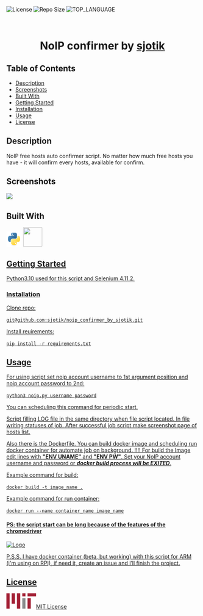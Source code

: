 ![License](https://img.shields.io/github/license/sjotik/noip_confirmer_by_sjotik.svg?style=for-the-badge) ![Repo Size](https://img.shields.io/github/languages/code-size/sjotik/noip_confirmer_by_sjotik.svg?style=for-the-badge) ![TOP_LANGUAGE](https://img.shields.io/github/languages/top/sjotik/noip_confirmer_by_sjotik.svg?style=for-the-badge)

<br/>
<p align="center">
<!--
  <a href="https://github.com/sjotik/foodgram-project-react">
    <img src="frontend/src/logo.svg" alt="Logo" width="80" height="80">
  </a>
-->

  <h1 align="center">NoIP confirmer by <a href="https://github.com/sjotik">sjotik</a></h1>
</p>

## Table of Contents

- [Description](#description)
- [Screenshots](#screenshots)
- [Built With](#built-with)
- [Getting Started](#getting-started)
- [Installation](#installation)
- [Usage](#usage)
- [License](#license)

## Description

NoIP free hosts auto confirmer script. No matter how much free hosts you have - it will confirm every hosts, available for confirm.

## Screenshots

<img src="https://thumb.cloud.mail.ru/weblink/thumb/xw1/gLPj/1TK9UFxEm">

## Built With
<a href="https://www.python.org/"><img src="https://raw.githubusercontent.com/devicons/devicon/master/icons/python/python-original.svg" height="40px" width="40px" /></a>
<a href="https://www.docker.com"><img src="https://www.svgrepo.com/show/373553/docker.svg" height="50px" width="50px"/>

## Getting Started

Python3.10 used for this script and Selenium 4.11.2.



### Installation

Clone repo:

`git@github.com:sjotik/noip_confirmer_by_sjotik.git`

Install reuirements:

`pip install -r requirements.txt`


## Usage

For using script set noip account username to 1st argument position and noip account password to 2nd:

`python3 noip.py username password`

You can scheduling this command for periodic start.

Script filling LOG file in the same directory when file script located. In file writing statuses of job.
After successful job script make screenshot page of hosts list.

Also there is the Dockerfile. You can build docker image and scheduling run docker container for automate job on background.
!!!! For build the Image edit lines with **"ENV UNAME"** and **"ENV PW"**. Set your NoIP account username and password or ***docker build process will be EXITED***.

Example command for build:

`docker build -t image_name .`

Example command for run container:

`docker run --name container_name image_name`


#### PS: the script start can be long because of the features of the chromedriver



<img src="https://brandslogos.com/wp-content/uploads/images/arm-logo-vector-1.svg" alt="Logo" width="80" height="80"><p>P.S.S. I have docker container (beta, but working) with this script for ARM (i'm using on RPI), if need it, create an issue and I’ll finish the project.</p>



## License

<a href="https://choosealicense.com/licenses/mit/"><img src="https://raw.githubusercontent.com/johnturner4004/readme-generator/master/src/components/assets/images/mit.svg" height=40 />MIT License</a>

<!--
## Contacts

<a href="https://www.linkedin.com/in/"><img src="https://img.shields.io/badge/LinkedIn-0077B5?style=for-the-badge&logo=linkedin&logoColor=white" /></a>  <a href="mailto:"><img src=https://raw.githubusercontent.com/johnturner4004/readme-generator/master/src/components/assets/images/email_me_button_icon_151852.svg /></a>
-->

